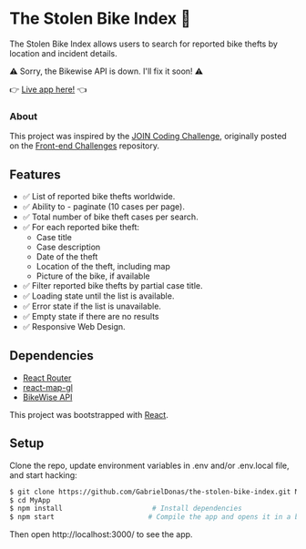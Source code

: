 The Stolen Bike Index 🚴
=======================
The Stolen Bike Index allows users to search for reported bike thefts by location and incident details. 

⚠️ Sorry, the Bikewise API is down. I'll fix it soon! ⚠️ 

👉 [Live  app here!](https://cranky-jennings-7f670a.netlify.app/) 👈

### About
This project was inspired by the [JOIN Coding Challenge](https://github.com/join-com/coding-challenge-frontend-react), originally posted on the [Front-end Challenges](https://github.com/felipefialho/frontend-challenges) repository.

## Features

- ✅ List of reported bike thefts worldwide.
- ✅ Ability to - paginate (10 cases per page).
- ✅ Total number of bike theft cases per search.
- ✅ For each reported bike theft:
  -  Case title
  -  Case description
  -  Date of the theft
  -  Location of the theft, including map
  -  Picture of the bike, if available
- ✅ Filter reported bike thefts by partial case title.
- ✅ Loading state until the list is available.
- ✅ Error state if the list is unavailable.
- ✅ Empty state if there are no results
- ✅ Responsive Web Design.


## Dependencies
- [React Router](https://reactrouter.com/)
- [react-map-gl](https://visgl.github.io/react-map-gl/)
- [BikeWise API](https://www.bikewise.org/documentation/api_v2)

This project was bootstrapped with [React](https://github.com/facebook/create-react-app).

## Setup
 Clone the repo, update environment variables in .env and/or .env.local file, and start hacking:
 ```bash
$ git clone https://github.com/GabrielDonas/the-stolen-bike-index.git MyApp
$ cd MyApp
$ npm install                      # Install dependencies
$ npm start                       # Compile the app and opens it in a browser with "live reload"
```
Then open http://localhost:3000/ to see the app.


